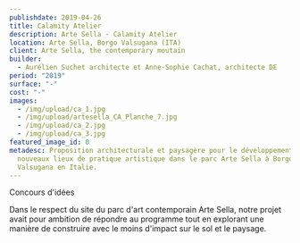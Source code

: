 ```yaml
---
publishdate: 2019-04-26
title: Calamity Atelier
description: Arte Sella - Calamity Atelier
location: Arte Sella, Borgo Valsugana (ITA)
client: Arte Sella, the contemporary moutain
builder:
  - Aurélien Suchet architecte et Anne-Sophie Cachat, architecte DE
period: "2019"
surface: "-"
cost: "-"
images:
  - /img/upload/ca_1.jpg
  - /img/upload/artesella_CA_Planche_7.jpg
  - /img/upload/ca_2.jpg
  - /img/upload/ca_3.jpg
featured_image_id: 0
metadesc: Proposition architecturale et paysagère pour le développement de
  nouveaux lieux de pratique artistique dans le parc Arte Sella à Borgo
  Valsugana en Italie.
---
```


Concours d'idées

Dans le respect du site du parc d'art contemporain Arte Sella, notre projet avait pour ambition de répondre au programme tout en explorant une manière de construire avec le moins d'impact sur le sol et le paysage.
